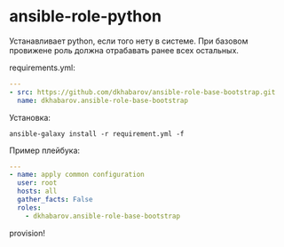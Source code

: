 # ansible-role-python
Устанавливает python, если того нету в системе. При базовом провижене роль должна отрабавать ранее всех остальных.

requirements.yml:
```yaml
---
- src: https://github.com/dkhabarov/ansible-role-base-bootstrap.git
  name: dkhabarov.ansible-role-base-bootstrap
```
Установка:

```shell
ansible-galaxy install -r requirement.yml -f
```

Пример плейбука:

```yaml
---
- name: apply common configuration
  user: root
  hosts: all
  gather_facts: False
  roles:
    - dkhabarov.ansible-role-base-bootstrap
```

provision!
